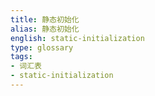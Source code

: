 ```yaml
---
title: 静态初始化
alias: 静态初始化
english: static-initialization
type: glossary
tags:
- 词汇表
- static-initialization
---
```

